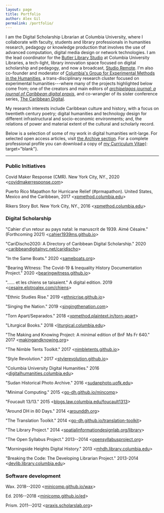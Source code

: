 ```yaml
---
layout: page
title: Portfolio
author: Alex Gil
permalink: /portfolio/
---
```


I am the Digital Scholarship Librarian at Columbia University, where I collaborate with faculty, students and library professionals in humanities research, pedagogy or knowledge production that involves the use of advanced computation, digital media design or network technologies. I am the lead coordinator for the [Butler Library Studio](https://studio.cul.columbia.edu/) at Columbia University Libraries, a tech-light, library innovation space focused on digital scholarship and pedagogy, and now a broadcast, [Studio Remote](https://www.twitch.tv/culstudio). I'm also co-founder and moderator of [Columbia's Group for Experimental Methods in the Humanities](http://xpmethod.plaintext.in/), a trans-disciplinary research cluster focused on experimental humanities---where many of the projects highlighted below come from; one of the creators and main editors of *[archipelagos journal: a journal of Caribbean digital praxis](http://archipelagosjournal.org/)*, and co-wrangler of its sister conference series, [The Caribbean Digital](http://caribbeandigitalnyc.net/). 

My research interests include Caribbean culture and history, with a focus on twentieth century poetry; digital humanities and technology design for different infrastructural and socio-economic environments; and, the relations of power and material extent of the cultural and scholarly record. 

Below is a selection of some of my work in digital humanities writ-large. For selected open access articles, visit [the Archive section]({{site.baseurl}}/archive/). For a complete professional profile you can download a copy of [my Curriculum Vitae]({{site.baseurl}}/docs/gil-cv.pdf){: target="blank"}. 

---

### Public Initiatives

Covid Maker Response (CMR). New York
City, NY., 2020
\<[covidmakerresponse.com](http://covidmakerresponse.com/)\>

Puerto Rico Mapathon for Hurricane Relief
(\#prmapathon). United States, Mexico and the Caribbean, 2017
\<[xpmethod.columbia.edu](http://xpmethod.columbia.edu/events/2017-09-29-puerto-rico-mapathon.html)\>

Rikers Story Bot. New York City, NY., 2016
\<[xpmethod.columbia.edu](http://xpmethod.columbia.edu//epistemic-action/2015-06-01-rikersbot.html)\>


### Digital Scholarship

"Cahier d'un retour au pays natal: le manuscrit de 1939. Aimé Césaire."
(Forthcoming 2021)
\<[cahier1939ms.github.io](https://cahier1939ms.github.io/)\>

"CariDischo2020: A Directory of Caribbean Digital Scholarship." 2020
\<[caribbeandigitalnyc.net/caridischo](http://caribbeandigitalnyc.net/caridischo/)\>

"In the Same Boats." 2020
\<[sameboats.org](http://sameboats.org)\>

"Bearing Witness: The Covid-19 & Inequality History Documentation
Project." 2020
\<[bearingwitness.github.io](https://bearingwitness.github.io/)\>

"\...\... et les chiens se taisaient." A digital edition. 2019
\<[cesaire.elotroalex.com/chiens](http://cesaire.elotroalex.com/chiens/)\>

"Ethnic Studies Rise." 2019
\<[ethnicrise.github.io](https://ethnicrise.github.io/)\>

"Singing the Nation." 2019
\<[singingthenation.com](http://singingthenation.com/)\>

"Torn Apart/Separados." 2018
\<[xpmethod.plaintext.in/torn-apart](http://xpmethod.plaintext.in/torn-apart/)\>

"Liturgical Books." 2018
\<[liturgical.columbia.edu](https://liturgical.columbia.edu/)\>

"The Making and Knowing Project: A minimal edition of BnF Ms Fr 640."
2017
\<[makingandknowing.org](http://www.makingandknowing.org/)\>

"The Nimble Tents Toolkit." 2017
\<[nimbletents.github.io](https://nimbletents.github.io/)\>

"Style Revolution." 2017
\<[stylerevolution.github.io](https://stylerevolution.github.io/)\>

"Columbia University Digital Humanities." 2016
\<[digitalhumanities.columbia.edu](https://digitalhumanities.columbia.edu/)\>

"Sudan Historical Photo Archive." 2016
\<[sudanphoto.uofk.edu](http://sudanphoto.uofk.edu/)\>

"Minimal Computing." 2015
\<[go-dh.github.io/mincomp](http://go-dh.github.io/mincomp/)\>

"Foucault 13/13." 2015
\<[blogs.law.columbia.edu/foucault1313](http://blogs.law.columbia.edu/foucault1313/)\>

"Around DH in 80 Days." 2014
\<[arounddh.org](https://arounddh.elotroalex.com/)\>

"The Translation Toolkit." 2014
\<[go-dh.github.io/translation-toolkit](http://go-dh.github.io/translation-toolkit)\>

"The Library Project." 2014
\<[spatialinformationdesignlab.org/library](http://spatialinformationdesignlab.org/library/)\>

"The Open Syllabus Project." 2013--2014
\<[opensyllabusproject.org](http://opensyllabusproject.org/)\>

"Morningside Heights Digital History." 2013
\<[mhdh.library.columbia.edu](https://mhdh.library.columbia.edu/)\>

"Breaking the Code: The Developing Librarian Project." 2013-2014 \<[devlib.library.columbia.edu](https://devlib.library.columbia.edu)\>

### Software development

Wax. 2018--2020
\<[minicomp.github.io/wax](https://minicomp.github.io/wax/)\>

Ed. 2016--2018
\<[minicomp.github.io/ed](http://minicomp.github.io/ed/)\>

Prism. 2011--2012
\<[praxis.scholarslab.org](http://praxis.scholarslab.org/)\>

